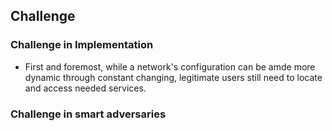 ## Challenge

### Challenge in Implementation
- First and foremost, while a network's configuration can be amde more dynamic through constant changing, legitimate users still need to locate and access needed services. 


### Challenge in smart adversaries
